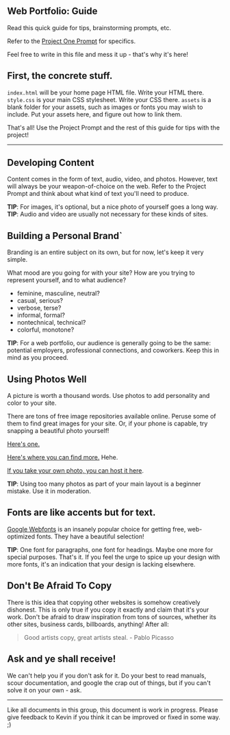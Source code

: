Web Portfolio: Guide
---

Read this quick guide for tips, brainstorming prompts, etc. 

Refer to the [Project One Prompt](http://notes.adelie.co/s/rJNJFoc_e) for specifics. 

Feel free to write in this file and mess it up - that's why it's here!

## First, the concrete stuff.

`index.html` will be your home page HTML file. Write your HTML there.
`style.css` is your main CSS stylesheet. Write your CSS there.
`assets` is a blank folder for your assets, such as images or fonts you may wish to include. Put your assets here, and figure out how to link them.

That's all! Use the Project Prompt and the rest of this guide for tips with the project!

---

## Developing Content
Content comes in the form of text, audio, video, and photos. However, text will always be your weapon-of-choice on the web. Refer to the Project Prompt and think about what kind of text you'll need to produce.

**TIP**: For images, it's optional, but a nice photo of yourself goes a long way.<br/>
**TIP**: Audio and video are usually not necessary for these kinds of sites.

## Building a Personal Brand`
Branding is an entire subject on its own, but for now, let's keep it very simple.

What mood are you going for with your site? How are you trying to represent yourself, and to what audience?
- feminine, masculine, neutral?
- casual, serious?
- verbose, terse?
- informal, formal?
- nontechnical, technical?
- colorful, monotone?

**TIP**: For a web portfolio, our audience is generally going to be the same: potential employers, professional connections, and coworkers. Keep this in mind as you proceed.

## Using Photos Well

A picture is worth a thousand words. Use photos to add personality and color to your site.

There are tons of free image repositories available online. Peruse some of them to find great images for your site. Or, if your phone is capable, try snapping a beautiful photo yourself! 

[Here's one.](https://unsplash.com/)

[Here's where you can find more.](http://google.com) Hehe.

[If you take your own photo, you can host it here](http://imgur.com).

**TIP**: Using too many photos as part of your main layout is a beginner mistake. Use it in moderation.

## Fonts are like accents but for text.

[Google Webfonts](https://fonts.google.com/) is an insanely popular choice for getting free, web-optimized fonts. They have a beautiful selection!

**TIP**: One font for paragraphs, one font for headings. Maybe one more for special purposes. That's it. If you feel the urge to spice up your design with more fonts, it's an indication that your design is lacking elsewhere.

## Don't Be Afraid To Copy

There is this idea that copying other websites is somehow creatively dishonest. This is only true if you copy it exactly and claim that it's your work. Don't be afraid to draw inspiration from tons of sources, whether its other sites, business cards, billboards, anything! After all: 

> Good artists copy, great artists steal. - Pablo Picasso

## Ask and ye shall receive!

We can't help you if you don't ask for it. Do your best to read manuals, scour documentation, and google the crap out of things, but if you can't solve it on your own - ask.

---

Like all documents in this group, this document is work in progress. Please give feedback to Kevin if you think it can be improved or fixed in some way. ;)